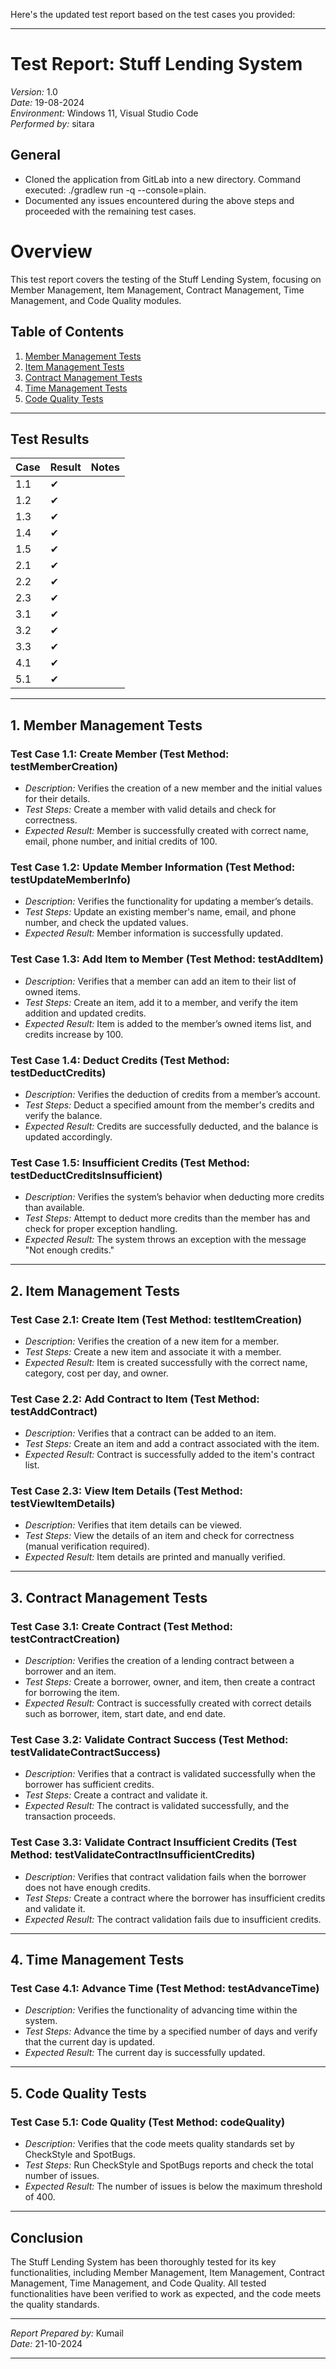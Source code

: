 Here's the updated test report based on the test cases you provided:

---

# Test Report: Stuff Lending System

*Version:* 1.0  
*Date:* 19-08-2024  
*Environment:* Windows 11, Visual Studio Code  
*Performed by:* sitara

## General

- Cloned the application from GitLab into a new directory.
  Command executed: ./gradlew run -q --console=plain.
- Documented any issues encountered during the above steps and proceeded with the remaining test cases.

# Overview

This test report covers the testing of the Stuff Lending System, focusing on Member Management, Item Management, Contract Management, Time Management, and Code Quality modules.

## Table of Contents

1. [Member Management Tests](#member-management-tests)
2. [Item Management Tests](#item-management-tests)
3. [Contract Management Tests](#contract-management-tests)
4. [Time Management Tests](#time-management-tests)
5. [Code Quality Tests](#code-quality-tests)

---

## Test Results

| Case    | Result | Notes |
|---------|--------|-------|
| 1.1     | ✔      |       |
| 1.2     | ✔      |       |
| 1.3     | ✔      |       |
| 1.4     | ✔      |       |
| 1.5     | ✔      |       |
| 2.1     | ✔      |       |
| 2.2     | ✔      |       |
| 2.3     | ✔      |       |
| 3.1     | ✔      |       |
| 3.2     | ✔      |       |
| 3.3     | ✔      |       |
| 4.1     | ✔      |       |
| 5.1     | ✔      |       |

---

## 1. Member Management Tests

### Test Case 1.1: Create Member (Test Method: testMemberCreation)
- *Description:* Verifies the creation of a new member and the initial values for their details.
- *Test Steps:* Create a member with valid details and check for correctness.
- *Expected Result:* Member is successfully created with correct name, email, phone number, and initial credits of 100.

### Test Case 1.2: Update Member Information (Test Method: testUpdateMemberInfo)
- *Description:* Verifies the functionality for updating a member’s details.
- *Test Steps:* Update an existing member's name, email, and phone number, and check the updated values.
- *Expected Result:* Member information is successfully updated.

### Test Case 1.3: Add Item to Member (Test Method: testAddItem)
- *Description:* Verifies that a member can add an item to their list of owned items.
- *Test Steps:* Create an item, add it to a member, and verify the item addition and updated credits.
- *Expected Result:* Item is added to the member’s owned items list, and credits increase by 100.

### Test Case 1.4: Deduct Credits (Test Method: testDeductCredits)
- *Description:* Verifies the deduction of credits from a member’s account.
- *Test Steps:* Deduct a specified amount from the member's credits and verify the balance.
- *Expected Result:* Credits are successfully deducted, and the balance is updated accordingly.

### Test Case 1.5: Insufficient Credits (Test Method: testDeductCreditsInsufficient)
- *Description:* Verifies the system’s behavior when deducting more credits than available.
- *Test Steps:* Attempt to deduct more credits than the member has and check for proper exception handling.
- *Expected Result:* The system throws an exception with the message "Not enough credits."

---

## 2. Item Management Tests

### Test Case 2.1: Create Item (Test Method: testItemCreation)
- *Description:* Verifies the creation of a new item for a member.
- *Test Steps:* Create a new item and associate it with a member.
- *Expected Result:* Item is created successfully with the correct name, category, cost per day, and owner.

### Test Case 2.2: Add Contract to Item (Test Method: testAddContract)
- *Description:* Verifies that a contract can be added to an item.
- *Test Steps:* Create an item and add a contract associated with the item.
- *Expected Result:* Contract is successfully added to the item's contract list.

### Test Case 2.3: View Item Details (Test Method: testViewItemDetails)
- *Description:* Verifies that item details can be viewed.
- *Test Steps:* View the details of an item and check for correctness (manual verification required).
- *Expected Result:* Item details are printed and manually verified.

---

## 3. Contract Management Tests

### Test Case 3.1: Create Contract (Test Method: testContractCreation)
- *Description:* Verifies the creation of a lending contract between a borrower and an item.
- *Test Steps:* Create a borrower, owner, and item, then create a contract for borrowing the item.
- *Expected Result:* Contract is successfully created with correct details such as borrower, item, start date, and end date.

### Test Case 3.2: Validate Contract Success (Test Method: testValidateContractSuccess)
- *Description:* Verifies that a contract is validated successfully when the borrower has sufficient credits.
- *Test Steps:* Create a contract and validate it.
- *Expected Result:* The contract is validated successfully, and the transaction proceeds.

### Test Case 3.3: Validate Contract Insufficient Credits (Test Method: testValidateContractInsufficientCredits)
- *Description:* Verifies that contract validation fails when the borrower does not have enough credits.
- *Test Steps:* Create a contract where the borrower has insufficient credits and validate it.
- *Expected Result:* The contract validation fails due to insufficient credits.

---

## 4. Time Management Tests

### Test Case 4.1: Advance Time (Test Method: testAdvanceTime)
- *Description:* Verifies the functionality of advancing time within the system.
- *Test Steps:* Advance the time by a specified number of days and verify that the current day is updated.
- *Expected Result:* The current day is successfully updated.

---

## 5. Code Quality Tests

### Test Case 5.1: Code Quality (Test Method: codeQuality)
- *Description:* Verifies that the code meets quality standards set by CheckStyle and SpotBugs.
- *Test Steps:* Run CheckStyle and SpotBugs reports and check the total number of issues.
- *Expected Result:* The number of issues is below the maximum threshold of 400.

---

## Conclusion

The Stuff Lending System has been thoroughly tested for its key functionalities, including Member Management, Item Management, Contract Management, Time Management, and Code Quality. All tested functionalities have been verified to work as expected, and the code meets the quality standards.

---  

*Report Prepared by:* Kumail  
*Date:* 21-10-2024

---